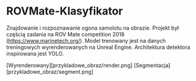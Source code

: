 # ROVMate-Klasyfikator
Znajdowanie i rozpoznawanie ogona samolotu na obrazie. Projekt był częścią zadania na ROV Mate competition 2018 (https://www.marinetech.org/). Model trenowany jest na danych treningowych wyrenderowanych na Unreal Engine. Architektura detektora inspirowana jest YOLO.

[Wyrenderowany][przykladowe_obraz/render.png] [Segmentacja][przykladowe_obraz/segment.png]
